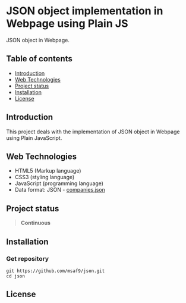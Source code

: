 # JSON object implementation in Webpage using Plain JS
JSON object in Webpage.

## Table of contents
- [Introduction](#introduction)
- [Web Technologies](#web-technologies)
- [Project status](#project-status)
- [Installation](#installation)
- [License](#license)

## Introduction
This project deals with the implementation of JSON object in Webpage using Plain JavaScript.

## Web Technologies
- HTML5 (Markup language)
- CSS3 (styling language)
- JavaScript (programming language)
- Data format: JSON - [companies.json](companies.json)

## Project status
> **Continuous**

## Installation
### Get repository
```git
git https://github.com/msaf9/json.git
cd json
```

## License
